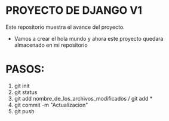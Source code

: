 # **PROYECTO DE DJANGO V1**

Este repositorio muestra el avance del proyecto.

* Vamos a crear el hola mundo y ahora este proyecto quedara almacenado en mi repositorio

# PASOS:

1. git init
2. git status
3. git add nombre_de_los_archivos_modificados / git add *
4. git commit -m "Actualizacion"
5. git push